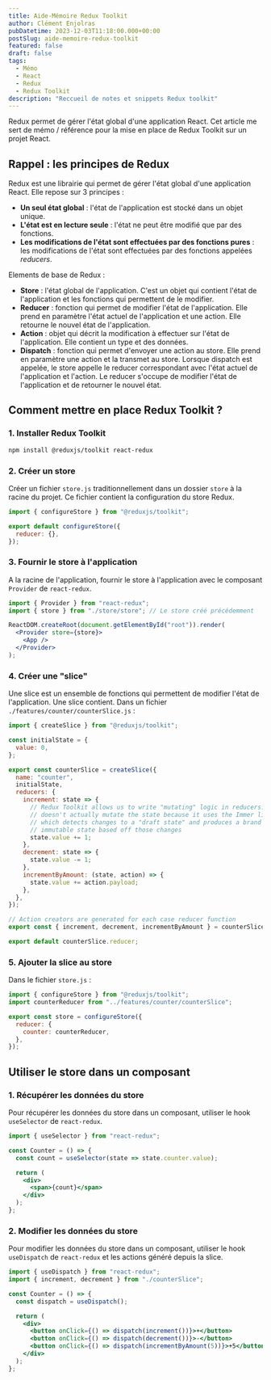 ```yaml
---
title: Aide-Mémoire Redux Toolkit
author: Clément Enjolras
pubDatetime: 2023-12-03T11:18:00.000+00:00
postSlug: aide-memoire-redux-toolkit
featured: false
draft: false
tags:
  - Mémo
  - React
  - Redux
  - Redux Toolkit
description: "Reccueil de notes et snippets Redux toolkit"
---
```


Redux permet de gérer l'état global d'une application React. Cet article me sert de mémo / référence pour la mise en place de Redux Toolkit sur un projet React.

## Rappel : les principes de Redux

Redux est une librairie qui permet de gérer l'état global d'une application React. Elle repose sur 3 principes :

- **Un seul état global** : l'état de l'application est stocké dans un objet unique.
- **L'état est en lecture seule** : l'état ne peut être modifié que par des fonctions.
- **Les modifications de l'état sont effectuées par des fonctions pures** : les modifications de l'état sont effectuées par des fonctions appelées _reducers_.

Elements de base de Redux :

- **Store** : l'état global de l'application. C'est un objet qui contient l'état de l'application et les fonctions qui permettent de le modifier.
- **Reducer** : fonction qui permet de modifier l'état de l'application. Elle prend en paramètre l'état actuel de l'application et une action. Elle retourne le nouvel état de l'application.
- **Action** : objet qui décrit la modification à effectuer sur l'état de l'application. Elle contient un type et des données.
- **Dispatch** : fonction qui permet d'envoyer une action au store. Elle prend en paramètre une action et la transmet au store. Lorsque dispatch est appelée, le store appelle le reducer correspondant avec l'état actuel de l'application et l'action. Le reducer s'occupe de modifier l'état de l'application et de retourner le nouvel état.

## Comment mettre en place Redux Toolkit ?

### 1. Installer Redux Toolkit

```bash
npm install @reduxjs/toolkit react-redux
```

### 2. Créer un store

Créer un fichier `store.js` traditionnellement dans un dossier `store` à la racine du projet. Ce fichier contient la configuration du store Redux.

```jsx
import { configureStore } from "@reduxjs/toolkit";

export default configureStore({
  reducer: {},
});
```

### 3. Fournir le store à l'application

A la racine de l'application, fournir le store à l'application avec le composant `Provider` de `react-redux`.

```jsx
import { Provider } from "react-redux";
import { store } from "./store/store"; // Le store créé précédemment

ReactDOM.createRoot(document.getElementById("root")).render(
  <Provider store={store}>
    <App />
  </Provider>
);
```

### 4. Créer une "slice"

Une slice est un ensemble de fonctions qui permettent de modifier l'état de l'application. Une slice contient. Dans un fichier `./features/counter/counterSlice.js` :

```jsx
import { createSlice } from "@reduxjs/toolkit";

const initialState = {
  value: 0,
};

export const counterSlice = createSlice({
  name: "counter",
  initialState,
  reducers: {
    increment: state => {
      // Redux Toolkit allows us to write "mutating" logic in reducers. It
      // doesn't actually mutate the state because it uses the Immer library,
      // which detects changes to a "draft state" and produces a brand new
      // immutable state based off those changes
      state.value += 1;
    },
    decrement: state => {
      state.value -= 1;
    },
    incrementByAmount: (state, action) => {
      state.value += action.payload;
    },
  },
});

// Action creators are generated for each case reducer function
export const { increment, decrement, incrementByAmount } = counterSlice.actions;

export default counterSlice.reducer;
```

### 5. Ajouter la slice au store

Dans le fichier `store.js` :

```jsx
import { configureStore } from "@reduxjs/toolkit";
import counterReducer from "../features/counter/counterSlice";

export const store = configureStore({
  reducer: {
    counter: counterReducer,
  },
});
```

## Utiliser le store dans un composant

### 1. Récupérer les données du store

Pour récupérer les données du store dans un composant, utiliser le hook `useSelector` de `react-redux`.

```jsx
import { useSelector } from "react-redux";

const Counter = () => {
  const count = useSelector(state => state.counter.value);

  return (
    <div>
      <span>{count}</span>
    </div>
  );
};
```

### 2. Modifier les données du store

Pour modifier les données du store dans un composant, utiliser le hook `useDispatch` de `react-redux` et les actions généré depuis la slice.

```jsx
import { useDispatch } from "react-redux";
import { increment, decrement } from "./counterSlice";

const Counter = () => {
  const dispatch = useDispatch();

  return (
    <div>
      <button onClick={() => dispatch(increment())}>+</button>
      <button onClick={() => dispatch(decrement())}>-</button>
      <button onClick={() => dispatch(incrementByAmount(5))}>+5</button>
    </div>
  );
};
```
